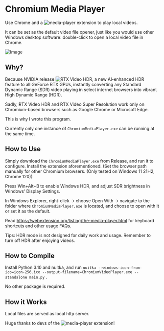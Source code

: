 # Chromium Media Player

Use Chrome and a ![media-player](https://github.com/inbasic/media-player) extension to play local videos.

It can be set as the default video file opener, just like you would use other Windows desktop software: double-click to open a local video file in Chrome.

![Image](https://github.com/puff-dayo/Chromium-Media-Player/assets/84665734/0bc2b989-92f9-4021-9bac-f545909abfa2)


## Why?

Because NVIDIA release ![RTX Video HDR](https://www.nvidia.com/en-us/geforce/news/geforce-rtx-4070-ti-super-rtx-video-hdr-game-ready-driver/), a new AI-enhanced HDR feature to all GeForce RTX GPUs, instantly converting any Standard Dynamic Range (SDR) video playing in select internet browsers into vibrant High Dynamic Range (HDR).

Sadly, RTX Video HDR and RTX Video Super Resolution work only on Chromium-based browsers such as Google Chrome or Microsoft Edge.

This is why I wrote this program.

Currently only one instance of `ChromiumMediaPlayer.exe` can be running at the same time.

## How to Use

Simply download the `ChromiumMediaPlayer.exe` from Release, and run it to configure. Install the extension aforementioned. (Set the browser path manually for other Chromium browsers. (Only tested on Windows 11 21H2, Chrome 120))

Press Win+Alt+B to enable Windows HDR, and adjust SDR brightness in Windows' Display Settings.

In Windows Explorer, right-click -> choose Open With -> navigate to the folder where `ChromiumMediaPlayer.exe` is located, and choose to open with it or set it as the default.

Read https://webextension.org/listing/the-media-player.html for keyboard shortcuts and other usage FAQs.

Tips: HDR mode is not designed for daily work and usage. Remember to turn off HDR after enjoying videos.

## How to Compile

Install Python 3.10 and nuitka, and run 
`nuitka --windows-icon-from-ico=icon-256.ico --output-filename=ChromiumVideoPlayer.exe --standalone main.py` .

No other package is required.

## How it Works

Local files are served as local http server.

Huge thanks to devs of the ![media-player](https://github.com/inbasic/media-player) extension!
